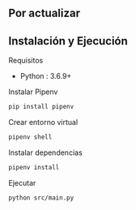 ## Por actualizar

## Instalación y Ejecución

Requisitos
- Python : 3.6.9+

Instalar Pipenv
```bash
pip install pipenv
```

Crear entorno virtual
```bash
pipenv shell
```

Instalar dependencias
```bash
pipenv install
```

Ejecutar
```bash
python src/main.py
```